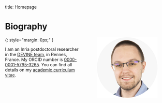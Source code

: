 title: Homepage

# Biography

<img style="float: right; max-width: 200px; margin-left: 50px; margin-bottom: 20px;" src="portrait.png"/>
{: style="margin: 0px;" }

I am an Inria postdoctoral researcher in the [DEVINE team](https://devine.inria.fr/index.html), in Rennes, France.
My ORCID number is [0000-0001-5795-3265](https://orcid.org/0000-0001-5795-3265).
You can find all details on my [academic curriculum vitae](academic/index.md).

